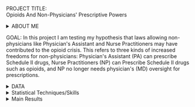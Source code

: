 PROJECT TITLE:<br>
Opioids And Non-Physicians' Prescriptive Powers

<details>
<summary>ABOUT ME</summary>
I am Arsh Singh, my PhD is in Applied Microeconomics, and I am interested in applied data science.
</details>

GOAL:
In this project I am testing my hypothesis that laws allowing non-physicians like Physician's Assistant and Nurse Practitioners may have contributed to the opioid crisis. This refers to three kinds of increased freedoms for non-physicians:  Physician's Assistant (PA) can prescribe Schedule II drugs, Nurse Practitioners (NP) can Prescribe Schedule II drugs such as opioids, and NP no longer needs physician's (MD) oversight for prescriptions.

<details>
  <summary>DATA</summary>
  <details>
  <summary>SOURCE</summary>
	I am using the ARCOS dataset cleaned and made available by WaPo. The dataset spans 2006-2012 and follows every pill prescribed. <a href="https://wpinvestigative.github.io/arcos/#download-the-raw-data">WaPo ARCOS Raw Data</a>.<br>
	For state populations I use data from the US Census. <a href="https://www2.census.gov/programs-surveys/popest/datasets/2000-2010/intercensal/county/co-est00int-tot.csv">2000-2010</a>, <a href="https://www2.census.gov/programs-surveys/popest/datasets/2010-2020/state/totals/nst-est2020.csv">2010-2020.</a><br>
	Various law passage data are taken from <a href=https://www.ncbi.nlm.nih.gov/pmc/articles/PMC4730953/>Gadbois et al. (2015)</a> Accessed on 12-24-2022.
  </details>
 
  <details>
  <summary>VARIABLES</summary>
  DRUG AMOUNTS: <br>
  In the analysis presented here I use Opioid drug amounts sold calculated as Dosage (Units) * Dosage (Strength) for each transaction, summed at the state-month level. I also standardize this by the population of the state to account for the size of the state. <br>
  TIME: <br>
  Time in this analysis is months since the law passed. This is different for the three different laws under consideration law and the states. This is the strength of regression discontinuity, it lines up time in different states around laws than linear time, making it possible to see how these laws affect the opioid prescription overall. This approach takes care of country-wide effects associated with particular years.
  LAW: <br>
  There are 3 kind of laws analyzed here: <br>
  NP = law that permits NPs to prescribe opioids <br>
  PA = law that permits PAs to prescribe opioids <br>
  NP_NO_MD = law that permits NPs to prescribe without MD oversight <br>
  I use a binary variable = 0 if the law doesn't permit non-physician to prescribe opioids, it becomes 1 after the law is passed in the state.
  </details>
 
</details>

<details>
  <summary>Statistical Techniques/Skills</summary>
  Panel regressions with robust covariance  (fixed-effects and random-effects) that confirms a regression discontinuity. 
</details>

<details>
  <summary>Main Results</summary>
  Since all these laws are passed around the same time, the visuals can be misleading, but I show one image that confirm RD. I mostly rely on panel regressions with robust covariance  (fixed effects and random effects) that confirms a regression discontinuity. <br>
  For the states and the time period I analyze, passage of these laws explain 98+% of variation in the data. <br>
  When I analyze all the laws together, allowing NPs to prescribe seems to have the largest impact. Two laws, that allow PAs to prescribe and reduce MD supervision, seem to increases opioid prescriptions at the beginning and then are associated with a decrease. Allowing NPs to prescribe however, seems to reduce the prescription at the beginning and the is associated with large increasing trends.<br>
</details>



